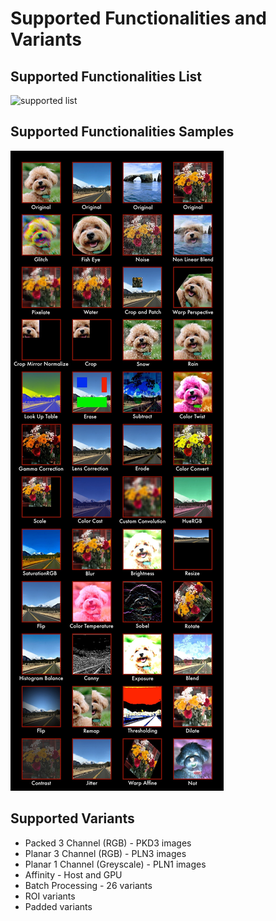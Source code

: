 # Supported Functionalities and Variants

## Supported Functionalities List

![supported list](docs/data/supported_functionalities.png")

## Supported Functionalities Samples

![supported samples](docs/data/supported_functionalities_samples.jpg)

## Supported Variants

-   Packed 3 Channel (RGB) - PKD3 images
-   Planar 3 Channel (RGB) - PLN3 images
-   Planar 1 Channel (Greyscale) - PLN1 images
-   Affinity - Host and GPU
-   Batch Processing - 26 variants
-   ROI variants
-   Padded variants
